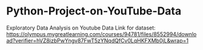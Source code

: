# Python-Project-on-YouTube-Data
Exploratory Data Analysis on Youtube Data
Link for dataset: https://olympus.mygreatlearning.com/courses/94781/files/8552994/download?verifier=hVZ8izbPwYngv87FwT5zYNqdQfCv0LqHKFXMb0jL&wrap=1
